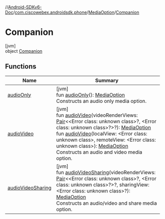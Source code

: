 //[Android-SDKv6-Doc](../../../../index.md)/[com.ciscowebex.androidsdk.phone](../../index.md)/[MediaOption](../index.md)/[Companion](index.md)

# Companion

[jvm]\
object [Companion](index.md)

## Functions

| Name | Summary |
|---|---|
| [audioOnly](audio-only.md) | [jvm]<br>fun [audioOnly](audio-only.md)(): [MediaOption](../index.md)<br>Constructs an audio only media option. |
| [audioVideo](audio-video.md) | [jvm]<br>fun [audioVideo](audio-video.md)(videoRenderViews: [Pair](https://kotlinlang.org/api/latest/jvm/stdlib/kotlin/-pair/index.html)&lt;&lt;Error class: unknown class&gt;?, &lt;Error class: unknown class&gt;?&gt;?): [MediaOption](../index.md)<br>fun [audioVideo](audio-video.md)(localView: &lt;Error class: unknown class&gt;, remoteView: &lt;Error class: unknown class&gt;): [MediaOption](../index.md)<br>Constructs an audio and video media option. |
| [audioVideoSharing](audio-video-sharing.md) | [jvm]<br>fun [audioVideoSharing](audio-video-sharing.md)(videoRenderViews: [Pair](https://kotlinlang.org/api/latest/jvm/stdlib/kotlin/-pair/index.html)&lt;&lt;Error class: unknown class&gt;?, &lt;Error class: unknown class&gt;?&gt;?, sharingView: &lt;Error class: unknown class&gt;?): [MediaOption](../index.md)<br>Constructs an audio/video and share media option. |

